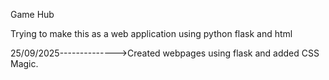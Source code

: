Game Hub

Trying to make this as a web application using python flask and html

25/09/2025-------------->Created webpages using flask and added CSS Magic.
